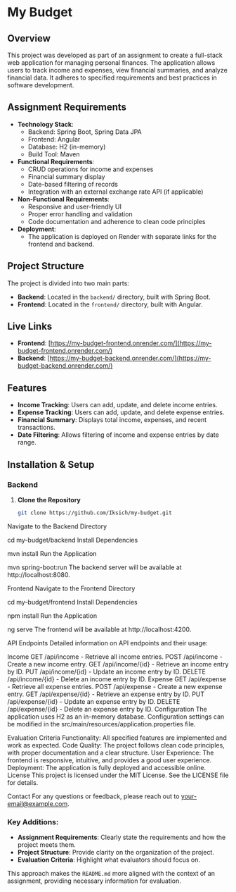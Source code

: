 # My Budget

## Overview

This project was developed as part of an assignment to create a full-stack web application for managing personal finances. The application allows users to track income and expenses, view financial summaries, and analyze financial data. It adheres to specified requirements and best practices in software development.

## Assignment Requirements

- **Technology Stack**:
  - Backend: Spring Boot, Spring Data JPA
  - Frontend: Angular
  - Database: H2 (in-memory)
  - Build Tool: Maven
- **Functional Requirements**:
  - CRUD operations for income and expenses
  - Financial summary display
  - Date-based filtering of records
  - Integration with an external exchange rate API (if applicable)
- **Non-Functional Requirements**:
  - Responsive and user-friendly UI
  - Proper error handling and validation
  - Code documentation and adherence to clean code principles
- **Deployment**:
  - The application is deployed on Render with separate links for the frontend and backend.

## Project Structure

The project is divided into two main parts:

- **Backend**: Located in the `backend/` directory, built with Spring Boot.
- **Frontend**: Located in the `frontend/` directory, built with Angular.

## Live Links

- **Frontend**: [https://my-budget-frontend.onrender.com/](https://my-budget-frontend.onrender.com/)
- **Backend**: [https://my-budget-backend.onrender.com/](https://my-budget-backend.onrender.com/)

## Features

- **Income Tracking**: Users can add, update, and delete income entries.
- **Expense Tracking**: Users can add, update, and delete expense entries.
- **Financial Summary**: Displays total income, expenses, and recent transactions.
- **Date Filtering**: Allows filtering of income and expense entries by date range.

## Installation & Setup

### Backend

1. **Clone the Repository**

   ```bash
   git clone https://github.com/Iksich/my-budget.git
Navigate to the Backend Directory

cd my-budget/backend
Install Dependencies

mvn install
Run the Application

mvn spring-boot:run
The backend server will be available at http://localhost:8080.

Frontend
Navigate to the Frontend Directory

cd my-budget/frontend
Install Dependencies

npm install
Run the Application

ng serve
The frontend will be available at http://localhost:4200.

API Endpoints
Detailed information on API endpoints and their usage:

Income
GET /api/income - Retrieve all income entries.
POST /api/income - Create a new income entry.
GET /api/income/{id} - Retrieve an income entry by ID.
PUT /api/income/{id} - Update an income entry by ID.
DELETE /api/income/{id} - Delete an income entry by ID.
Expense
GET /api/expense - Retrieve all expense entries.
POST /api/expense - Create a new expense entry.
GET /api/expense/{id} - Retrieve an expense entry by ID.
PUT /api/expense/{id} - Update an expense entry by ID.
DELETE /api/expense/{id} - Delete an expense entry by ID.
Configuration
The application uses H2 as an in-memory database. Configuration settings can be modified in the src/main/resources/application.properties file.

Evaluation Criteria
Functionality: All specified features are implemented and work as expected.
Code Quality: The project follows clean code principles, with proper documentation and a clear structure.
User Experience: The frontend is responsive, intuitive, and provides a good user experience.
Deployment: The application is fully deployed and accessible online.
License
This project is licensed under the MIT License. See the LICENSE file for details.

Contact
For any questions or feedback, please reach out to your-email@example.com.


### Key Additions:
- **Assignment Requirements**: Clearly state the requirements and how the project meets them.
- **Project Structure**: Provide clarity on the organization of the project.
- **Evaluation Criteria**: Highlight what evaluators should focus on.
  
This approach makes the `README.md` more aligned with the context of an assignment, providing necessary information for evaluation.

